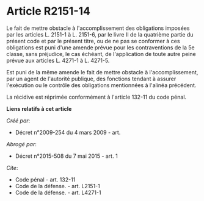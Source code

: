 # Article R2151-14

Le fait de mettre obstacle à l'accomplissement des obligations imposées par les articles L. 2151-1 à L. 2151-6, par le livre
II de la quatrième partie du présent code et par le présent titre, ou de ne pas se conformer à ces obligations est puni d'une
amende prévue pour les contraventions de la 5e classe, sans préjudice, le cas échéant, de l'application de toute autre peine
prévue aux articles L. 4271-1 à L. 4271-5. 

Est puni de la même amende le fait de mettre obstacle à l'accomplissement, par un agent de l'autorité publique, des fonctions
tendant à assurer l'exécution ou le contrôle des obligations mentionnées à l'alinéa précédent. 

La récidive est réprimée conformément à l'article 132-11 du code pénal.

**Liens relatifs à cet article**

_Créé par_:

  - Décret n°2009-254 du 4 mars 2009 - art.

_Abrogé par_:

  - Décret n°2015-508 du 7 mai 2015 - art. 1

_Cite_:

  - Code pénal - art. 132-11
  - Code de la défense. - art. L2151-1
  - Code de la défense. - art. L4271-1
